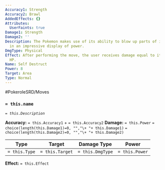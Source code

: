 ```yaml
---
Accuracy1: Strength
Accuracy2: Brawl
AddedEffects: {}
Attributes:
  UserFaints: true
Damage1: Strength
Damage2: ''
Description: The Pokemon makes use of its ability to blow up parts of its own body
  in an impressive display of power.
DmgType: Physical
Effect: After performing the move, the user receives damage equal to its remaining
  HP.
Name: Self Destruct
Power: 8
Target: Area
Type: Normal
---
```


#PokeroleSRD/Moves

### `= this.name` 
*`= this.Description`*

**Accuracy:** `= this.Accuracy1` + `= this.Accuracy2`
**Damage:** `= this.Power` `= choice(length(this.Damage1)=0, "","\+ "+ this.Damage1)` `= choice(length(this.Damage2)=0, "","\+ "+ this.Damage2)`

| Type          | Target          | Damage Type          | Power          |
| ------------- | --------------- | ---------------- | -------------- |
| `= this.Type` | `= this.Target` | `= this.DmgType` | `= this.Power` | 

**Effect:** `= this.Effect`